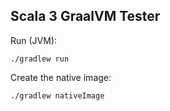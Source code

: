 Scala 3 GraalVM Tester
----------------------

Run (JVM):
```
./gradlew run
```

Create the native image:
```
./gradlew nativeImage
```
